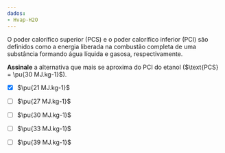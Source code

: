 ```yaml
---
dados:
- Hvap-H2O
---
```


O poder calorífico superior (PCS) e o poder calorífico inferior (PCI) são definidos como a energia liberada na combustão completa de uma substância formando água líquida e gasosa, respectivamente.

**Assinale** a alternativa que mais se aproxima do PCI do etanol ($\text{PCS} = \pu{30 MJ.kg-1}$).

- [x] $\pu{21 MJ.kg-1}$
- [ ] $\pu{27 MJ.kg-1}$
- [ ] $\pu{30 MJ.kg-1}$
- [ ] $\pu{33 MJ.kg-1}$
- [ ] $\pu{39 MJ.kg-1}$

